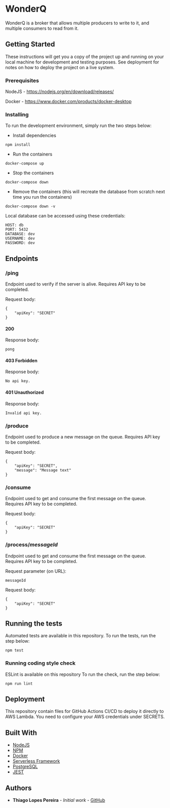 # WonderQ

WonderQ is a broker that allows multiple producers to write to it, and multiple consumers to read from it.

## Getting Started

These instructions will get you a copy of the project up and running on your local machine for development and testing purposes. See deployment for notes on how to deploy the project on a live system.

### Prerequisites

NodeJS - https://nodejs.org/en/download/releases/

Docker - https://www.docker.com/products/docker-desktop

### Installing

To run the development environment, simply run the two steps below:

- Install dependencies

```
npm install
```

- Run the containers

```
docker-compose up
```

- Stop the containers

```
docker-compose down
```

- Remove the containers (this will recreate the database from scratch next time you run the containers)

```
docker-compose down -v
```

Local database can be accessed using these credentials:

```
HOST: db
PORT: 5432
DATABASE: dev
USERNAME: dev
PASSWORD: dev
```

## Endpoints

### /ping

Endpoint used to verify if the server is alive. Requires API key to be completed.

Request body:
```
{
    "apiKey": "SECRET"
}
```
#### 200

Response body:
```
pong
```

#### 403 Forbidden

Response body:
```
No api key.
```

#### 401 Unauthorized

Response body:
```
Invalid api key.
```


### /produce

Endpoint used to produce a new message on the queue. Requires API key to be completed.

Request body:
```
{
    "apiKey": "SECRET",
    "message": "Message text"
}
```

### /consume

Endpoint used to get and consume the first message on the queue. Requires API key to be completed.

Request body:
```
{
    "apiKey": "SECRET"
}
```

### /process/*messageId*

Endpoint used to get and consume the first message on the queue. Requires API key to be completed.

Request parameter (on URL):
```
messageId
```

Request body:
```
{
    "apiKey": "SECRET"
}
```

## Running the tests

Automated tests are available in this repository.
To run the tests, run the step below:

```
npm test
```

### Running coding style check

ESLint is available on this repository
To run the check, run the step below:

```
npm run lint
```

## Deployment

This repository contain files for GitHub Actions CI/CD to deploy it directly to AWS Lambda.
You need to configure your AWS credentials under SECRETS.

## Built With

* [NodeJS](https://nodejs.org/en/download/releases/)
* [NPM](https://www.npmjs.com/)
* [Docker](https://www.docker.com/)
* [Serverless Framework](https://www.serverless.com/)
* [PostgreSQL](https://www.postgresql.org/)
* [JEST](https://jestjs.io/)

## Authors

* **Thiago Lopes Pereira** - *Initial work* - [GitHub](https://github.com/thiagonespereira)

